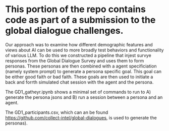 # This portion of the repo contains code as part of a submission to the global dialogue challenges. 

Our approach was to examine how different demographic features and views about AI can be used to more broadly test 
behaviors and functionality of various LLM. To do this we constructed a pipeline that injest survye responses 
from the Global Dialogue Survey and uses them to form personas. These personas are then combined with a 
agent specificiation (namely system prompt) to generate a persona specific goal. This goal can be
either good faith or bad faith. These goals are then used to initiate a back and forrth simulated 
chat session with the agent and the persona. 


The GD1_gatheyr.ipynb shows a minimal set of commands to run to A) generate the persona jsons and B) run a session between a persona and an agent. 

The GD1_participants.csv, which can an be found https://github.com/collect-intel/global-dialogues,  is used to generate the personas). 


